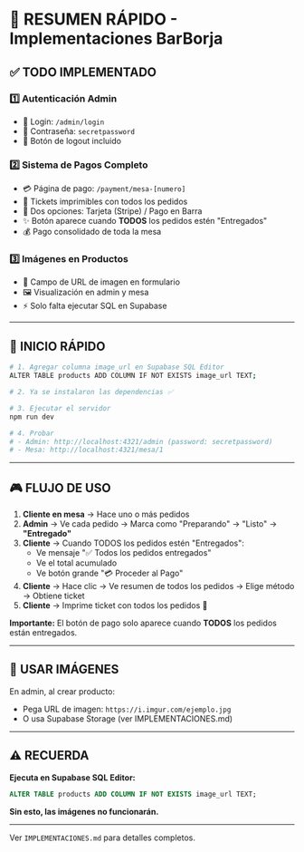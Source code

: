 # 🎯 RESUMEN RÁPIDO - Implementaciones BarBorja

## ✅ TODO IMPLEMENTADO

### 1️⃣ **Autenticación Admin** 
- 🔐 Login: `/admin/login`
- 🔑 Contraseña: `secretpassword`
- 🚪 Botón de logout incluido

### 2️⃣ **Sistema de Pagos Completo**
- 💳 Página de pago: `/payment/mesa-[numero]`
- 🎫 Tickets imprimibles con todos los pedidos
- 🍺 Dos opciones: Tarjeta (Stripe) / Pago en Barra
- ✨ Botón aparece cuando **TODOS** los pedidos estén "Entregados"
- 💰 Pago consolidado de toda la mesa

### 3️⃣ **Imágenes en Productos**
- 📸 Campo de URL de imagen en formulario
- 🖼️ Visualización en admin y mesa
- ⚡ Solo falta ejecutar SQL en Supabase

---

## 🚀 INICIO RÁPIDO

```bash
# 1. Agregar columna image_url en Supabase SQL Editor
ALTER TABLE products ADD COLUMN IF NOT EXISTS image_url TEXT;

# 2. Ya se instalaron las dependencias ✅

# 3. Ejecutar el servidor
npm run dev

# 4. Probar
# - Admin: http://localhost:4321/admin (password: secretpassword)
# - Mesa: http://localhost:4321/mesa/1
```

---

## 🎮 FLUJO DE USO

1. **Cliente en mesa** → Hace uno o más pedidos
2. **Admin** → Ve cada pedido → Marca como "Preparando" → "Listo" → **"Entregado"**
3. **Cliente** → Cuando TODOS los pedidos estén "Entregados":
   - Ve mensaje "✅ Todos los pedidos entregados"
   - Ve el total acumulado
   - Ve botón grande "💳 Proceder al Pago"
4. **Cliente** → Hace clic → Ve resumen de todos los pedidos → Elige método → Obtiene ticket
5. **Cliente** → Imprime ticket con todos los pedidos 🎉

**Importante:** El botón de pago solo aparece cuando **TODOS** los pedidos están entregados.

---

## 📸 USAR IMÁGENES

En admin, al crear producto:
- Pega URL de imagen: `https://i.imgur.com/ejemplo.jpg`
- O usa Supabase Storage (ver IMPLEMENTACIONES.md)

---

## ⚠️ RECUERDA

**Ejecuta en Supabase SQL Editor:**
```sql
ALTER TABLE products ADD COLUMN IF NOT EXISTS image_url TEXT;
```

**Sin esto, las imágenes no funcionarán.**

---

Ver `IMPLEMENTACIONES.md` para detalles completos.
